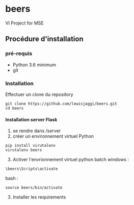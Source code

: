 # beers
VI Project for MSE

## Procédure d'installation

### pré-requis
- Python 3.6 minimum
- git

### Installation
Effectuer un clone du repository 
```=bash
git clone https://github.com/lewisjaggi/beers.git
cd beers
```

#### Installation server Flask
1. se rendre dans /server
2. créer un environnement virtuel Python
```
pip install virutalenv
virutalenv beers
```
3. Activer l'envrionnement virtuel python
batch windows :
```
\beers\Scripts\activate
```
bash :
```
source beers/bin/activate
```
3. Installer les requirements
